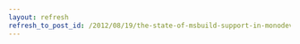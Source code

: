 ```yaml
---
layout: refresh
refresh_to_post_id: /2012/08/19/the-state-of-msbuild-support-in-monodevelop
---
```

